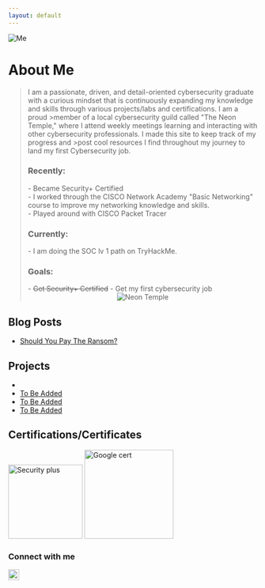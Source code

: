 ```yaml
---
layout: default
---
```



![Me](https://github.com/AlexandraSchuch/AlexandraSchuch/assets/144488134/1f28db47-2fb8-47bf-8d7e-7fd8aeda8a90) 

# About Me

> I am a passionate, driven, and detail-oriented cybersecurity graduate with a curious mindset that is continuously expanding my knowledge and skills through various projects/labs and certifications. I am a proud >member of a local cybersecurity guild called "The Neon Temple," where I attend weekly meetings learning and interacting with other cybersecurity professionals. I made this site to keep track of my progress and >post cool resources I find throughout my journey to land my first Cybersecurity job.
> 
><h3> Recently: </h3>
> - Became Security+ Certified <br>
> - I worked through the CISCO Network Academy "Basic Networking" course to improve my networking knowledge and skills. <br>
> - Played around with CISCO Packet Tracer <br>
><h3> Currently: </h3>
> - I am doing the SOC lv 1 path on TryHackMe. 
> 
><h3>Goals:</h3>
> - <s> Get Security+ Certified</s> 
> - Get my first cybersecurity job
>
> <center> <img alt="Neon Temple" src= "https://media-exp1.licdn.com/dms/image/C560BAQHyL7HcHbofiA/company-logo_200_200/0/1616878791819?e=2159024400&v=beta&t=oIa3_r_QDzgMvKNLIN2PAZn0kw_yQu72eirK99-ANmw"> </center>
## Blog Posts
* [Should You Pay The Ransom?](./ShouldYouPayTheRansom.md)


## Projects 
*  
*   [To Be Added](/project1.md)
*   [To Be Added](https://url)
*   [To Be Added](https://url)


## Certifications/Certificates
<img alt="Security plus" width="150" height="150" src="https://images.credly.com/images/74790a75-8451-400a-8536-92d792c5184a/CompTIA_Security_2Bce.png"> <img alt="Google cert" width="180" height="180" src="https://images.credly.com/images/0bf0f2da-a699-4c82-82e2-56dcf1f2e1c7/image.png">



### Connect with me

[<img align="left" alt="AlexandraSchuch | LinkedIn" width="22px" src="https://cdn.jsdelivr.net/npm/simple-icons@v3/icons/linkedin.svg" />][linkedin]

[linkedin]: https://www.linkedin.com/in/alexandra-schuch/

